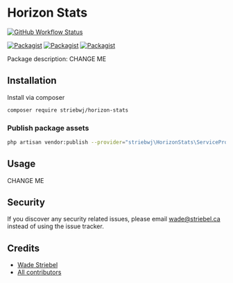 # Horizon Stats

[![GitHub Workflow Status](https://github.com/striebwj/horizon-stats/workflows/Run%20tests/badge.svg)](https://github.com/striebwj/horizon-stats/actions)

[![Packagist](https://img.shields.io/packagist/v/striebwj/horizon-stats.svg)](https://packagist.org/packages/striebwj/horizon-stats)
[![Packagist](https://poser.pugx.org/striebwj/horizon-stats/d/total.svg)](https://packagist.org/packages/striebwj/horizon-stats)
[![Packagist](https://img.shields.io/packagist/l/striebwj/horizon-stats.svg)](https://packagist.org/packages/striebwj/horizon-stats)

Package description: CHANGE ME

## Installation

Install via composer
```bash
composer require striebwj/horizon-stats
```

### Publish package assets

```bash
php artisan vendor:publish --provider="striebwj\HorizonStats\ServiceProvider"
```

## Usage

CHANGE ME

## Security

If you discover any security related issues, please email wade@striebel.ca
instead of using the issue tracker.

## Credits

- [Wade Striebel](https://github.com/striebwj/horizon-stats)
- [All contributors](https://github.com/striebwj/horizon-stats/graphs/contributors)
